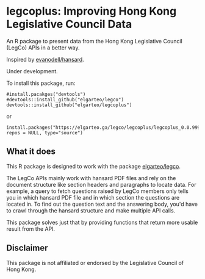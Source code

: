 # legcoplus: Improving Hong Kong Legislative Council Data
An R package to present data from the Hong Kong Legislative Council (LegCo) APIs in a better way. 

Inspired by [evanodell/hansard](https://github.com/evanodell/hansard).

Under development.

To install this package, run:
```
#install.pacakges("devtools")
#devtools::install_github("elgarteo/legco")
devtools::install_github("elgarteo/legcoplus")
```
or
```
install.packages("https://elgarteo.ga/legco/legcoplus/legcoplus_0.0.9999.tar.gz", repos = NULL, type="source")
```

## What it does
This R package is designed to work with the package [elgarteo/legco](https://github.com/elgarteo/legco). 

The LegCo APIs mainly work with hansard PDF files and rely on the document structure like 
section headers and paragraphs to locate data. For example, a query to fetch questions raised by LegCo
members only tells you in which hansard PDF file and in which section the questions are located in.
To find out the question text and the answering body, you'd have to crawl through the hansard structure
and make multiple API calls.

This package solves just that by providing functions that return more usable result from the API.

## Disclaimer
This package is not affiliated or endorsed by the Legislative Council of Hong Kong.
